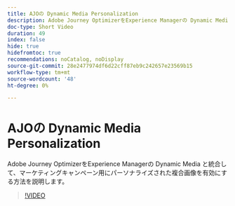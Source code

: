 ```yaml
---
title: AJOの Dynamic Media Personalization
description: Adobe Journey OptimizerをExperience Managerの Dynamic Media と統合して、マーケティングキャンペーン用にパーソナライズされた複合画像を有効にする方法を説明します。
doc-type: Short Video
duration: 49
index: false
hide: true
hidefromtoc: true
recommendations: noCatalog, noDisplay
source-git-commit: 28e2477974df6d22cff87eb9c242657e23569b15
workflow-type: tm+mt
source-wordcount: '48'
ht-degree: 0%

---
```



# AJOの Dynamic Media Personalization

Adobe Journey OptimizerをExperience Managerの Dynamic Media と統合して、マーケティングキャンペーン用にパーソナライズされた複合画像を有効にする方法を説明します。

<!-- 62_S520_3442520_48_dynamic-media-personalization-in-ajo -->
>[!VIDEO](https://video.tv.adobe.com/v/3460310/?learn=on&enablevpops=true&captions=jpn)
